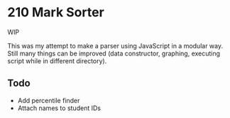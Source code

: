 210 Mark Sorter
===============

WIP

This was my attempt to make a parser using JavaScript in a modular way.  
Still many things can be improved (data constructor, graphing, executing script while in different directory).

## Todo

* Add percentile finder
* Attach names to student IDs
